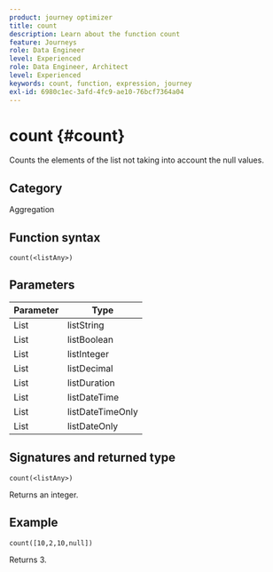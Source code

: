 ```yaml
---
product: journey optimizer
title: count
description: Learn about the function count
feature: Journeys
role: Data Engineer
level: Experienced
role: Data Engineer, Architect
level: Experienced
keywords: count, function, expression, journey
exl-id: 6980c1ec-3afd-4fc9-ae10-76bcf7364a04
---
```

# count {#count}

Counts the elements of the list not taking into account the null values.

## Category

Aggregation

## Function syntax

`count(<listAny>)`

## Parameters

| Parameter | Type             |
|-----------|------------------|
| List      | listString       |
| List      | listBoolean      |
| List      | listInteger      |
| List      | listDecimal      |
| List      | listDuration     |
| List      | listDateTime     |
| List      | listDateTimeOnly |
| List      | listDateOnly     |

## Signatures and returned type

`count(<listAny>)`

Returns an integer.

## Example

`count([10,2,10,null])`

Returns 3.
